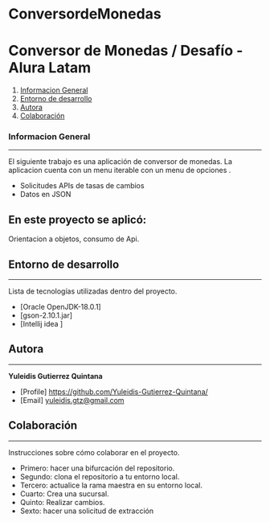 # ConversordeMonedas

# Conversor de Monedas / Desafío - Alura Latam

1. [Informacion General](#Informacion-General)
2. [Entorno de desarrollo](#Entorno-de-desarrollo)
3. [Autora](#Autora)
4. [Colaboración](#Colaboración)

### Informacion General
***
El siguiente trabajo es una aplicación de conversor de monedas.
La aplicacion cuenta con un menu iterable con un menu de opciones .
* Solicitudes APIs de tasas de cambios
* Datos en JSON

## En este proyecto se aplicó:

Orientacion a objetos, consumo de Api.

## Entorno de desarrollo
***
Lista de tecnologías utilizadas dentro del proyecto.

* [Oracle OpenJDK-18.0.1]  
* [gson-2.10.1.jar] 
* [Intellij idea ]

## Autora
***
**Yuleidis Gutierrez Quintana**
- [Profile] [https://github.com/Yuleidis-Gutierrez-Quintana/ ](https://github.com/Carolina-Gtz)
- [Email]  yuleidis.gtz@gmail.com 


## Colaboración
***
Instrucciones sobre cómo colaborar en el proyecto.

* Primero: hacer una bifurcación del repositorio.
* Segundo: clona el repositorio a tu entorno local.
* Tercero: actualice la rama maestra en su entorno local.
* Cuarto: Crea una sucursal.
* Quinto: Realizar cambios.
* Sexto: hacer una solicitud de extracción

